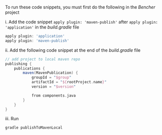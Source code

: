 To run these code snippets, you must first do the following in the _Bencher_ project

i. Add the code snippet `apply plugin: 'maven-publish'` after `apply plugin: 'application'` in the _build.gradle_ file

```groovy
apply plugin: 'application'
apply plugin: 'maven-publish'
```

ii. Add the following code snippet at the end of the _build.gradle_ file

```groovy
// add project to local maven repo
publishing {
    publications {
        maven(MavenPublication) {
            groupId = "$group"
            artifactId = "${rootProject.name}"
            version = "$version"

            from components.java
        }
    }
}
```

iii. Run 

```
gradle publishToMavenLocal
``` 
